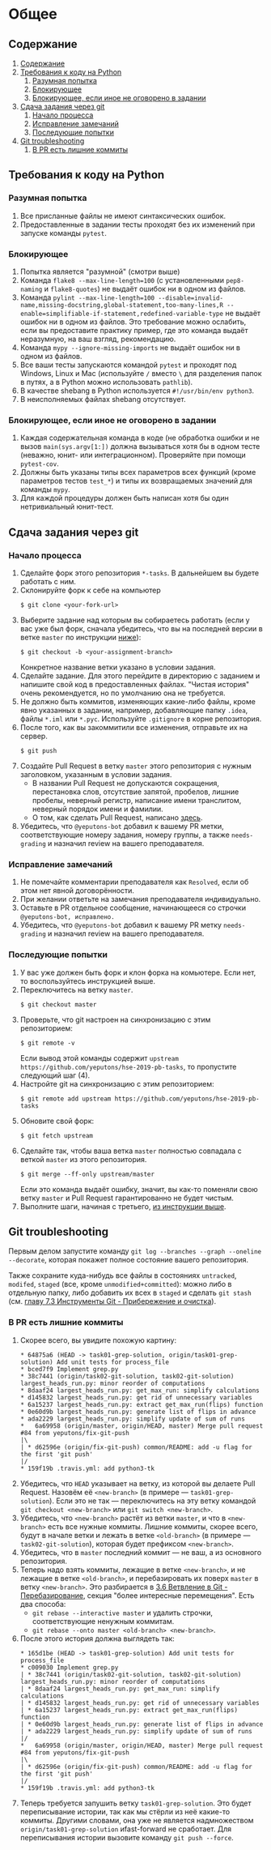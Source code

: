 # Общее
## Содержание
1. [Содержание](#содержание)
1. [Требования к коду на Python](#требования-к-коду-на-python)
    1. [Разумная попытка](#разумная-попытка)
    1. [Блокирующее](#блокирующее)
    1. [Блокирующее, если иное не оговорено в задании](#блокирующее-если-иное-не-оговорено-в-задании)
1. [Сдача задания через git](#сдача-задания-через-git)
    1. [Начало процесса](#начало-процесса)
	1. [Исправление замечаний](#исправление-замечаний)
    1. [Последующие попытки](#последующие-попытки)
1. [Git troubleshooting](#git-troubleshooting)
    1. [В PR есть лишние коммиты](#в-pr-есть-лишние-коммиты)

## Требования к коду на Python
### Разумная попытка
1. Все присланные файлы не имеют синтаксических ошибок.
1. Предоставленные в задании тесты проходят без их изменений при запуске команды `pytest`.
### Блокирующее
1. Попытка является "разумной" (смотри выше)
1. Команда `flake8 --max-line-length=100` (с установленными `pep8-naming` и `flake8-quotes`) не выдаёт ошибок ни в одном из файлов.
1. Команда `pylint --max-line-length=100 --disable=invalid-name,missing-docstring,global-statement,too-many-lines,R --enable=simplifiable-if-statement,redefined-variable-type` не выдаёт ошибок ни в одном из файлов.
   Это требование можно ослабить, если вы предоставите практику пример, где это команда выдаёт неразумную, на ваш взгляд, рекомендацию.
1. Команда `mypy --ignore-missing-imports` не выдаёт ошибок ни в одном из файлов.
1. Все ваши тесты запускаются командой `pytest` и проходят под Windows, Linux и Mac (используйте `/` вместо `\` для разделения папок в путях, а в Python можно использовать `pathlib`).
1. В качестве shebang в Python используется `#!/usr/bin/env python3`.
1. В неисполняемых файлах shebang отсутствует.

### Блокирующее, если иное не оговорено в задании
1. Каждая содержательная команда в коде (не обработка ошибки и не вызов `main(sys.argv[1:])` должна вызываться
   хотя бы в одном тесте (неважно, юнит- или интеграционном).
   Проверяйте при помощи `pytest-cov`.
1. Должны быть указаны типы всех параметров всех функций (кроме параметров тестов `test_*`) и типы их возвращаемых значений для команды `mypy`.
1. Для каждой процедуры должен быть написан хотя бы один нетривиальный юнит-тест.

## Сдача задания через git
### Начало процесса
1. Сделайте форк этого репозитория `*-tasks`. В дальнейшем вы будете работать с ним.
1. Склонируйте форк к себе на компьютер
    ```
    $ git clone <your-fork-url>
    ```
1. Выберите задание над которым вы собираетесь работать (если у вас уже был форк, сначала убедитесь, что вы на последней версии в ветке `master` по инструкции [ниже](#последующие-попытки)):
    ```
    $ git checkout -b <your-assignment-branch>
    ```
    Конкретное название ветки указано в условии задания.
1. Сделайте задание. Для этого перейдите в директорию с заданием и напишите свой код в предоставленных файлах. "Чистая история" очень рекомендуется, но по умолчанию она не требуется.
1. Не должно быть коммитов, изменяющих какие-либо файлы, кроме явно указанных в задании, например, добавляющие папку `.idea`, файлы `*.iml` или `*.pyc`. Используйте `.gitignore` в корне репозитория.
1. После того, как вы закоммитили все изменения, отправьте их на сервер.
    ```
    $ git push
    ```
1. Создайте Pull Request в ветку `master` этого репозитория с нужным заголовком, указанным в условии задания.
    * В названии Pull Request не допускаются сокращения, перестановка слов, отсутствие запятой, пробелов, лишние пробелы,
      неверный регистр, написание имени транслитом, неверный порядок имени и фамилии.
    * О том, как сделать Pull Request, написано [здесь](https://help.github.com/articles/creating-a-pull-request/).
1. Убедитесь, что `@yeputons-bot` добавил к вашему PR метки, соответствующие
   номеру задания, номеру группы, а также `needs-grading` и назначил review
   на вашего преподавателя.

### Исправление замечаний
1. Не помечайте комментарии преподавателя как `Resolved`, если об этом
   нет явной договорённости.
1. При желании ответьте на замечания преподавателя индивидуально.
1. Оставьте в PR отдельное сообщение, начинающееся со строчки
   `@yeputons-bot, исправлено.`
1. Убедитесь, что `@yeputons-bot` добавил к вашему PR метку `needs-grading`
   и назначил review на вашего преподавателя.

### Последующие попытки
1. У вас уже должен быть форк и клон форка на комьютере. Если нет, то воспользуйтесь инструкцией выше.
2. Переключитесь на ветку `master`.
    ```
    $ git checkout master
    ```
3. Проверьте, что git настроен на синхронизацию с этим репозиторием:
    ```
    $ git remote -v
    ```
    Если вывод этой команды содержит `upstream https://github.com/yeputons/hse-2019-pb-tasks`, то пропустите
    следующий шаг (4).
4. Настройте git на синхронизацию с этим репозиторием:
    ```
    $ git remote add upstream https://github.com/yeputons/hse-2019-pb-tasks
    ```
5. Обновите свой форк:
    ```
    $ git fetch upstream
    ```
6. Сделайте так, чтобы ваша ветка `master` полностью совпадала с веткой `master` из этого репозитория.
    ```
    $ git merge --ff-only upstream/master
    ```
    Если это команда выдаёт ошибку, значит, вы как-то поменяли свою ветку `master` и Pull Request гарантированно не будет чистым.
7. Выполните шаги, начиная с третьего, [из инструкции выше](#начало-процесса).

## Git troubleshooting
Первым делом запустите команду `git log --branches --graph --oneline --decorate`, которая
покажет полное состояние вашего репозитория.

Также сохраните куда-нибудь все файлы в состояниях `untracked`, `modifed`, `staged`
(все, кроме `unmodified+committed`):
можно либо в отдельную папку, либо добавить их всех в `staged` и сделать `git stash`
(см. [главу 7.3 Инструменты Git - Прибережение и очистка](https://git-scm.com/book/ru/v2/%D0%98%D0%BD%D1%81%D1%82%D1%80%D1%83%D0%BC%D0%B5%D0%BD%D1%82%D1%8B-Git-%D0%9F%D1%80%D0%B8%D0%B1%D0%B5%D1%80%D0%B5%D0%B6%D0%B5%D0%BD%D0%B8%D0%B5-%D0%B8-%D0%BE%D1%87%D0%B8%D1%81%D1%82%D0%BA%D0%B0)).

### В PR есть лишние коммиты
1. Скорее всего, вы увидите похожую картину:
   ```
   * 64875a6 (HEAD -> task01-grep-solution, origin/task01-grep-solution) Add unit tests for process_file
   * bced7f9 Implement grep.py
   * 38c7441 (origin/task02-git-solution, task02-git-solution) largest_heads_run.py: minor reorder of computations
   * 8daaf24 largest_heads_run.py: get_max_run: simplify calculations
   * d145832 largest_heads_run.py: get rid of unnecessary variables
   * 6a15237 largest_heads_run.py: extract get_max_run(flips) function
   * 0e60d9b largest_heads_run.py: generate list of flips in advance
   * ada2229 largest_heads_run.py: simplify update of sum of runs
   *   6a69958 (origin/master, origin/HEAD, master) Merge pull request #84 from yeputons/fix-git-push
   |\  
   | * d62596e (origin/fix-git-push) common/README: add -u flag for the first 'git push'
   |/  
   * 159f19b .travis.yml: add python3-tk
   ```
1. Убедитесь, что `HEAD` указывает на ветку, из которой вы делаете Pull Request.
   Назовём её `<new-branch>` (в примере — `task01-grep-solution`).
   Если это не так — переключитесь на эту ветку командой `git checkout <new-branch>` или `git switch <new-branch>`.
1. Убедитесь, что `<new-branch>` растёт из ветки `master`, и что в `<new-branch>` есть все нужные коммиты.
   Лишние коммиты, скорее всего, будут в начале ветки и лежать в ветке `<old-branch>` (в примере — `task02-git-solution`),
   которая будет префиксом `<new-branch>`.
1. Убедитесь, что в `master` последний коммит — не ваш, а из основного репозитория.
1. Теперь надо взять коммиты, лежащие в ветке `<new-branch>`, и не лежащие в ветке `<old-branch>`, и перебазировать
   их поверх `master` в ветку `<new-branch>`.
   Это разбирается в [3.6 Ветвление в Git - Перебазирование](https://git-scm.com/book/ru/v2/Ветвление-в-Git-Перебазирование),
   секция "более интересные перемещения".
   Есть два способа:
    * `git rebase --interactive master` и удалить строчки, соответствующие ненужным коммитам.
    * `git rebase --onto master <old-branch> <new-branch>`.
1. После этого история должна выглядеть так:
   ```
   * 165d1be (HEAD -> task01-grep-solution) Add unit tests for process_file
   * c009030 Implement grep.py
   | * 38c7441 (origin/task02-git-solution, task02-git-solution) largest_heads_run.py: minor reorder of computations
   | * 8daaf24 largest_heads_run.py: get_max_run: simplify calculations
   | * d145832 largest_heads_run.py: get rid of unnecessary variables
   | * 6a15237 largest_heads_run.py: extract get_max_run(flips) function
   | * 0e60d9b largest_heads_run.py: generate list of flips in advance
   | * ada2229 largest_heads_run.py: simplify update of sum of runs
   |/  
   *   6a69958 (origin/master, origin/HEAD, master) Merge pull request #84 from yeputons/fix-git-push
   |\  
   | * d62596e (origin/fix-git-push) common/README: add -u flag for the first 'git push'
   |/  
   * 159f19b .travis.yml: add python3-tk
   ```
1. Теперь требуется запушить ветку `task01-grep-solution`.
   Это будет переписывание истории, так как мы стёрли из неё какие-то коммиты.
   Другими словами, она уже не является надмножеством `origin/task01-grep-solution` иfast-forward не сработает.
   Для переписывания истории вызовите команду `git push --force`.
